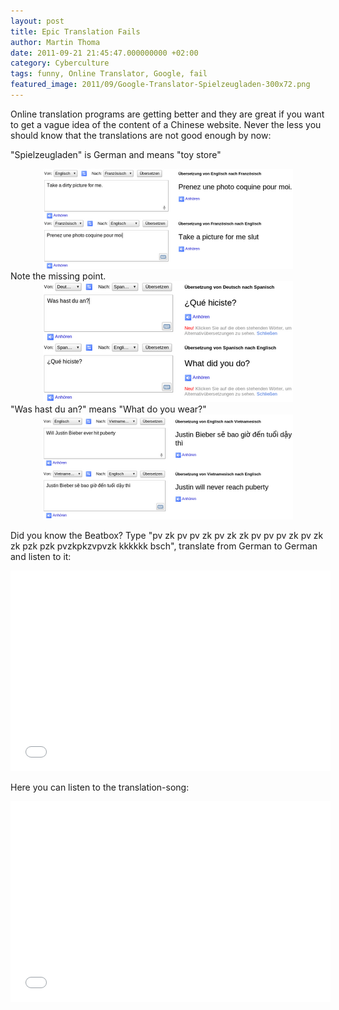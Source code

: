 ```yaml
---
layout: post
title: Epic Translation Fails
author: Martin Thoma
date: 2011-09-21 21:45:47.000000000 +02:00
category: Cyberculture
tags: funny, Online Translator, Google, fail
featured_image: 2011/09/Google-Translator-Spielzeugladen-300x72.png
---
```

Online translation programs are getting better and they are great if you want to get a vague idea of the content of a Chinese website. Never the less you should know that the translations are not good enough by now:

"Spielzeugladen" is German and means "toy store"

<div class="separator" style="clear: both; text-align: center;">
<img border="0" height="160" width="400" src="../images/2011/09/Google-Translator-Dirty-Picture.png" /></div>
Note the missing point.

<div class="separator" style="clear: both; text-align: center;">
<img border="0" height="193" width="400" src="../images/2011/09/Google-Translator-Was-hast-du-an.png" /></div>
"Was hast du an?" means "What do you wear?"

<div class="separator" style="clear: both; text-align: center;">
<img border="0" height="168" width="400" src="../images/2011/09/Google-Translator-Justin-Bieber-Puberty.png" /></div>

Did you know the Beatbox? 
Type "pv zk pv pv zk pv zk zk pv pv pv zk pv zk zk pzk pzk pvzkpkzvpvzk kkkkkk bsch", translate from German to German and listen to it:
<iframe width="512" height="321" src="//www.youtube.com/embed/KtjYKMtGNRc" frameborder="0" allowfullscreen></iframe>

Here you can listen to the translation-song:
<iframe width="512" height="321" src="//www.youtube.com/embed/mqsrPNXEGdc" frameborder="0" allowfullscreen></iframe>
